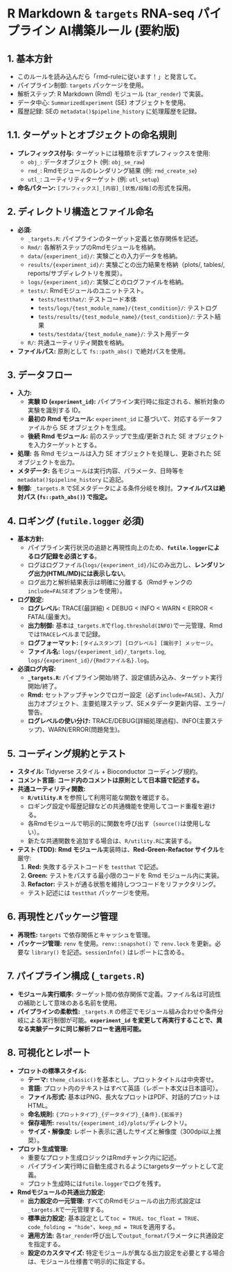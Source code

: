 # R Markdown & `targets` RNA-seq パイプライン AI構築ルール (要約版)

## 1. 基本方針
- このルールを読み込んだら「rmd-ruleに従います！」と発言して。
- パイプライン制御: `targets` パッケージを使用。
- 解析ステップ: R Markdown (Rmd) モジュール (`tar_render`) で実装。
- データ中心: `SummarizedExperiment` (SE) オブジェクトを使用。
- 履歴記録: SEの `metadata()$pipeline_history` に処理履歴を記録。

## 1.1. ターゲットとオブジェクトの命名規則
- **プレフィックス付与:** ターゲットには種類を示すプレフィックスを使用:
  - `obj_`: データオブジェクト (例: `obj_se_raw`)
  - `rmd_`: Rmdモジュールのレンダリング結果 (例: `rmd_create_se`)
  - `utl_`: ユーティリティターゲット (例: `utl_setup`)
- **命名パターン:** `[プレフィックス]_[内容]_[状態/段階]`の形式を採用。

## 2. ディレクトリ構造とファイル命名
- **必須:**
    - `_targets.R`: パイプラインのターゲット定義と依存関係を記述。
    - `Rmd/`: 各解析ステップのRmdモジュールを格納。
    - `data/{experiment_id}/`: 実験ごとの入力データを格納。
    - `results/{experiment_id}/`: 実験ごとの出力結果を格納（plots/, tables/, reports/サブディレクトリを推奨）。
    - `logs/{experiment_id}/`: 実験ごとのログファイルを格納。
    - `tests/`: Rmdモジュールのユニットテスト。
        - `tests/testthat/`: テストコード本体
        - `tests/logs/{test_module_name}/{test_condition}/`: テストログ
        - `tests/results/{test_module_name}/{test_condition}/`: テスト結果
        - `tests/testdata/{test_module_name}/`: テスト用データ
    - `R/`: 共通ユーティリティ関数を格納。
- **ファイルパス:** 原則として `fs::path_abs()` で絶対パスを使用。

## 3. データフロー
- **入力:**
    - **実験 ID (`experiment_id`):** パイプライン実行時に指定される、解析対象の実験を識別する ID。
    - **最初の Rmd モジュール:** `experiment_id` に基づいて、対応するデータファイルから SE オブジェクトを生成。
    - **後続 Rmd モジュール:** 前のステップで生成/更新された SE オブジェクトを入力ターゲットとする。
- **処理:** 各 Rmd モジュールは入力 SE オブジェクトを処理し、更新された SE オブジェクトを出力。
- **メタデータ:** 各モジュールは実行内容、パラメータ、日時等を `metadata()$pipeline_history` に追記。
- **制御:** `_targets.R` でSEメタデータによる条件分岐を検討。**ファイルパスは絶対パス (`fs::path_abs()`) で指定。**

## 4. ロギング (`futile.logger` 必須)
- **基本方針:**
    - パイプライン実行状況の追跡と再現性向上のため、**`futile.logger`によるログ記録を必須とする**。
    - ログはログファイル(`logs/{experiment_id}/`)にのみ出力し、**レンダリング出力(HTML/MD)には表示しない**。
    - ログ出力と解析結果表示は明確に分離する（Rmdチャンクの`include=FALSE`オプションを使用）。
- **ログ設定:**
    - **ログレベル:** TRACE(最詳細) < DEBUG < INFO < WARN < ERROR < FATAL(最重大)。
    - **出力制御:** 基本は`_targets.R`で`flog.threshold(INFO)`で一元管理、Rmdでは`TRACE`レベルまで記録。
    - **ログフォーマット:** `[タイムスタンプ] [ログレベル] [識別子] メッセージ`。
    - **ファイル名:** `logs/{experiment_id}/_targets.log`, `logs/{experiment_id}/{Rmdファイル名}.log`。
- **必須ログ内容:**
    - **`_targets.R`:** パイプライン開始/終了、設定値読み込み、ターゲット実行開始/終了。
    - **Rmd:** セットアップチャンクでロガー設定（必ず`include=FALSE`）、入力/出力オブジェクト、主要処理ステップ、SEメタデータ更新内容、エラー/警告。
    - **ログレベルの使い分け:** TRACE/DEBUG(詳細処理過程)、INFO(主要ステップ)、WARN/ERROR(問題発生)。

## 5. コーディング規約とテスト
- **スタイル:** Tidyverse スタイル + Bioconductor コーディング規約。
- **コメント言語:** **コード内のコメントは原則として日本語で記述する。**
- **共通ユーティリティ関数:** 
    - **`R/utility.R`** を参照して利用可能な関数を確認する。
    - ロギング設定や履歴記録などの共通機能を使用してコード重複を避ける。
    - 各Rmdモジュールで明示的に関数を呼び出す（`source()`は使用しない）。
    - 新たな共通関数を追加する場合は、`R/utility.R`に実装する。
- **テスト (TDD):** **Rmd モジュール**実装時は、**Red-Green-Refactor サイクル**を厳守:
    1. **Red:** 失敗するテストコードを `testthat` で記述。
    2. **Green:** テストをパスする最小限のコードを Rmd モジュール内に実装。
    3. **Refactor:** テストが通る状態を維持しつつコードをリファクタリング。
    - テスト記述には `testthat` パッケージを使用。

## 6. 再現性とパッケージ管理
- **再現性:** `targets` で依存関係とキャッシュを管理。
- **パッケージ管理:** `renv` を使用。`renv::snapshot()` で `renv.lock` を更新。必要な `library()` を記述。`sessionInfo()` はレポートに含める。

## 7. パイプライン構成 (`_targets.R`)
- **モジュール実行順序:** ターゲット間の依存関係で定義。ファイル名は可読性の補助として意味のある名前を使用。
- **パイプラインの柔軟性:** `_targets.R` の修正でモジュール組み合わせや条件分岐による実行制御が可能。**`experiment_id` を変更して再実行することで、異なる実験データに同じ解析フローを適用可能。**

## 8. 可視化とレポート
- **プロットの標準スタイル:**
  - **テーマ:** `theme_classic()`を基本とし、プロットタイトルは中央寄せ。
  - **言語:** プロット内のテキストはすべて英語（レポート本文は日本語可）。
  - **ファイル形式:** 基本はPNG、長大なプロットはPDF、対話的プロットはHTML。
  - **命名規則:** `{プロットタイプ}_{データタイプ}_{条件}.{拡張子}`
  - **保存場所:** `results/{experiment_id}/plots/`ディレクトリ。
  - **サイズ・解像度:** レポート表示に適したサイズと解像度（300dpi以上推奨）。
- **プロット生成管理:**
  - 重要なプロット生成ロジックはRmdチャンク内に記述。
  - パイプライン実行時に自動生成されるようにtargetsターゲットとして定義。
  - プロット生成時には`futile.logger`でログを残す。 
- **Rmdモジュールの共通出力設定:**
  - **出力設定の一元管理:** すべてのRmdモジュールの出力形式設定は`_targets.R`で一元管理する。
  - **標準出力設定:** 基本設定として`toc = TRUE`、`toc_float = TRUE`、`code_folding = "hide"`、`keep_md = TRUE`を適用する。
  - **適用方法:** 各`tar_render`呼び出しで`output_format`パラメータに共通設定を指定する。
  - **設定のカスタマイズ:** 特定モジュールが異なる出力設定を必要とする場合は、モジュール仕様書で明示的に指定する。